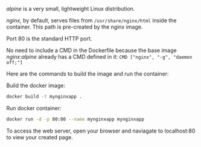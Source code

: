 *alpine* is a very small, lightweight Linux distribution. 

*nginx*, by default, serves files from `/usr/share/nginx/html` inside the container. This path is pre-created by the nginx image.

Port 80 is the standard HTTP port.

No need to include a CMD in the Dockerfile because the base image *nginx:alpine* already has a CMD defined in it: `CMD ["nginx", "-g", "daemon off;"]`

Here are the commands to build the image and run the container:

Build the docker image:
```bash
docker build -t mynginxapp .
```

Run docker container:
```bash 
docker run -d -p 80:80 --name mynginxapp mynginxapp 
```

To access the web server, open your browser and naviagate to localhost:80 to view your created page.


